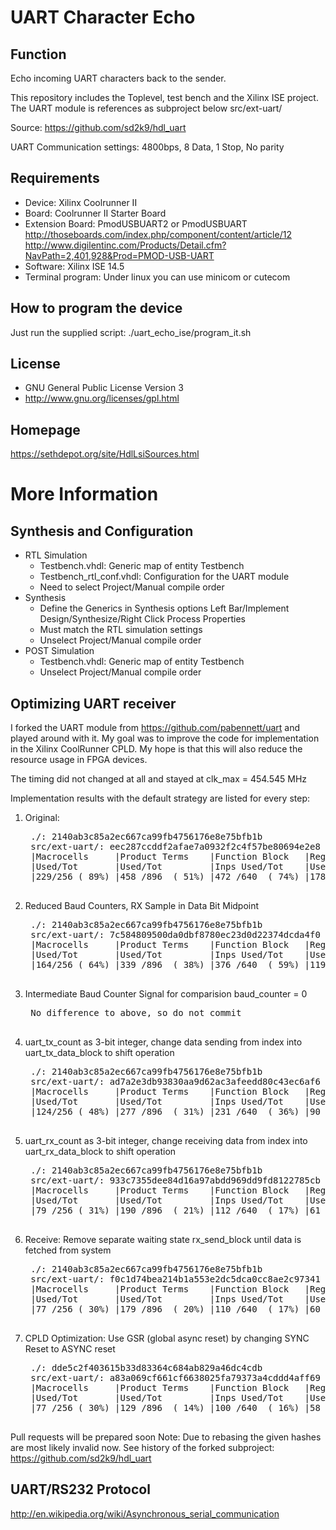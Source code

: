 UART Character Echo
====================

Function
--------
Echo incoming UART characters back to the sender.

This repository includes the Toplevel, test bench and the Xilinx ISE project.
The UART module is references as subproject below src/ext-uart/

Source: https://github.com/sd2k9/hdl_uart

UART Communication settings:  4800bps, 8 Data, 1 Stop, No parity

Requirements
------------
- Device: Xilinx Coolrunner II
- Board: Coolrunner II Starter Board
- Extension Board: PmodUSBUART2 or PmodUSBUART
  http://thoseboards.com/index.php/component/content/article/12
  http://www.digilentinc.com/Products/Detail.cfm?NavPath=2,401,928&Prod=PMOD-USB-UART
- Software: Xilinx ISE 14.5
- Terminal program: Under linux you can use minicom or cutecom

How to program the device
-------------------------
Just run the supplied script: ./uart_echo_ise/program_it.sh

License
-------
- GNU General Public License Version 3
- http://www.gnu.org/licenses/gpl.html

Homepage
--------
https://sethdepot.org/site/HdlLsiSources.html


More Information
================

Synthesis and Configuration
---------------------------
- RTL Simulation
  - Testbench.vhdl:          Generic map of entity Testbench
  - Testbench_rtl_conf.vhdl: Configuration for the UART module
  - Need to select Project/Manual compile order
- Synthesis
  - Define the Generics in Synthesis options
    Left Bar/Implement Design/Synthesize/Right Click Process Properties
  - Must match the RTL simulation settings
  - Unselect Project/Manual compile order
- POST Simulation
  - Testbench.vhdl:  Generic map of entity Testbench
  - Unselect Project/Manual compile order


Optimizing UART receiver
------------------------
I forked the UART module from https://github.com/pabennett/uart and
played around with it. My goal was to improve the code for implementation
in the Xilinx CoolRunner CPLD. My hope is that this will also reduce the
resource usage in FPGA devices.

The timing did not changed at all and stayed at clk_max = 454.545 MHz

Implementation results with the default strategy are listed for every step:

1. Original:
    <pre>
    ./: 2140ab3c85a2ec667ca99fb4756176e8e75bfb1b
    src/ext-uart/: eec287ccddf2afae7a0932f2c4f57be80694e2e8
    |Macrocells     |Product Terms    |Function Block   |Registers      |Pins          |
    |Used/Tot       |Used/Tot         |Inps Used/Tot    |Used/Tot       |Used/Tot      |
    |229/256 ( 89%) |458 /896  ( 51%) |472 /640  ( 74%) |178/256 ( 70%) |20 /118 ( 17%)|
    </pre>
1. Reduced Baud Counters, RX Sample in Data Bit Midpoint
    <pre>
    ./: 2140ab3c85a2ec667ca99fb4756176e8e75bfb1b
    src/ext-uart/: 7c584809500da0dbf8780ec23d0d22374dcda4f0
    |Macrocells     |Product Terms    |Function Block   |Registers      |Pins          |
    |Used/Tot       |Used/Tot         |Inps Used/Tot    |Used/Tot       |Used/Tot      |
    |164/256 ( 64%) |339 /896  ( 38%) |376 /640  ( 59%) |119/256 ( 46%) |20 /118 ( 17%)|
    </pre>
1. Intermediate Baud Counter Signal for comparision baud_counter = 0
    <pre>
    No difference to above, so do not commit
    </pre>
1. uart_tx_count as 3-bit integer, change data sending from index into uart_tx_data_block to shift operation
    <pre>
    ./: 2140ab3c85a2ec667ca99fb4756176e8e75bfb1b
    src/ext-uart/: ad7a2e3db93830aa9d62ac3afeedd80c43ec6af6
    |Macrocells     |Product Terms    |Function Block   |Registers      |Pins          |
    |Used/Tot       |Used/Tot         |Inps Used/Tot    |Used/Tot       |Used/Tot      |
    |124/256 ( 48%) |277 /896  ( 31%) |231 /640  ( 36%) |90 /256 ( 35%) |20 /118 ( 17%)|
    </pre>
1. uart_rx_count as 3-bit integer, change receiving data from index into uart_rx_data_block to shift operation
    <pre>
    ./: 2140ab3c85a2ec667ca99fb4756176e8e75bfb1b
    src/ext-uart/: 933c7355dee84d16a97abdd969dd9fd8122785cb
    |Macrocells     |Product Terms    |Function Block   |Registers      |Pins          |
    |Used/Tot       |Used/Tot         |Inps Used/Tot    |Used/Tot       |Used/Tot      |
    |79 /256 ( 31%) |190 /896  ( 21%) |112 /640  ( 17%) |61 /256 ( 24%) |20 /118 ( 17%)|
    </pre>
1. Receive: Remove separate waiting state rx_send_block until data is fetched from system
    <pre>
    ./: 2140ab3c85a2ec667ca99fb4756176e8e75bfb1b
    src/ext-uart/: f0c1d74bea214b1a553e2dc5dca0cc8ae2c97341
    |Macrocells     |Product Terms    |Function Block   |Registers      |Pins          |
    |Used/Tot       |Used/Tot         |Inps Used/Tot    |Used/Tot       |Used/Tot      |
    |77 /256 ( 30%) |179 /896  ( 20%) |110 /640  ( 17%) |60 /256 ( 23%) |20 /118 ( 17%)|
    </pre>
1. CPLD Optimization: Use GSR (global async reset) by changing SYNC Reset to ASYNC reset
    <pre>
    ./: dde5c2f403615b33d83364c684ab829a46dc4cdb
    src/ext-uart/: a83a069cf661cf6638025fa79373a4cddd4aff69
    |Macrocells     |Product Terms    |Function Block   |Registers      |Pins          |
    |Used/Tot       |Used/Tot         |Inps Used/Tot    |Used/Tot       |Used/Tot      |
    |77 /256 ( 30%) |129 /896  ( 14%) |100 /640  ( 16%) |58 /256 ( 23%) |20 /118 ( 17%)|
    </pre>


Pull requests will be prepared soon
Note: Due to rebasing the given hashes are most likely invalid now.
      See history of the forked subproject: https://github.com/sd2k9/hdl_uart


UART/RS232 Protocol
-------------------
http://en.wikipedia.org/wiki/Asynchronous_serial_communication
